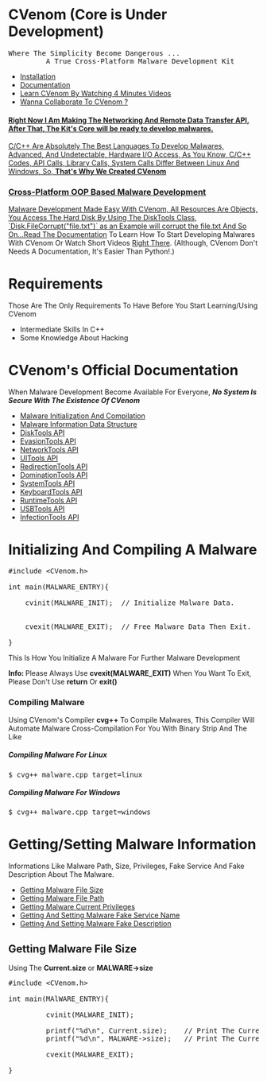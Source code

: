 # CVenom      (Core is Under Development)
<pre>
Where The Simplicity Become Dangerous ...
         A True Cross-Platform Malware Development Kit
</pre>
<ul>
         <li><a href="/Setup/README.md">Installation</a></li>
         <li><a href="#documentation">Documentation</a></li>
         <li><a href="https://www.youtube.com/c/TheDoctorMLT">Learn CVenom By Watching 4 Minutes Videos</a></li>
         <li><a href="https://t.me/MahmoudOsman0">Wanna Collaborate To CVenom ?</li>
</ul>
<h4>Right Now I Am Making The Networking And Remote Data Transfer API, After That, The Kit's Core will be ready to develop malwares.</h4>
<p>C/C++ Are Absolutely The Best Languages To Develop Malwares, Advanced, And Undetectable, Hardware I/O Access, As You Know, C/C++ Codes, API Calls, Library Calls, System Calls Differ Between Linux And Windows, So, <strong>That's Why We Created CVenom</strong></p>

<h3>Cross-Platform OOP Based Malware Development</h3>
Malware Development Made Easy With CVenom, All Resources Are Objects, You Access The Hard Disk By Using The DiskTools Class, `Disk.FileCorrupt("file.txt")` as an Example will corrupt the file.txt And So On...Read The <a href="#documentation">Documentation</a> To Learn How To Start Developing Malwares With CVenom Or Watch Short Videos <a href="https://www.youtube.com/c/TheDoctorMLT">Right There</a>. (Although, CVenom Don't Needs A Documentation, It's Easier Than Python!.)
<h1>Requirements</h1>
<p>Those Are The Only Requirements To Have Before You Start Learning/Using CVenom</p>
<ul>
         <li>Intermediate Skills In C++</li>
         <li>Some Knowledge About Hacking</li>
</ul>
<h1 id="documentation">CVenom's Official Documentation</h1>
<p>When Malware Development Become Available For Everyone, <em><b>No System Is Secure With The Existence Of CVenom</b></em></p>
<ul>
         <li><a href="#smip">Malware Initialization And Compilation</a></li>
         <li><a href="#current">Malware Information Data Structure</a></li>
         <li><a href="#disktoolsapi">DiskTools API</a></li>
         <li><a href="#evasiontoolsapi">EvasionTools API</a></li>
         <li><a href="#networktoolsapi">NetworkTools API</a></li>
         <li><a href="#uitoolsapi">UITools API</a></li>
         <li><a href="#redirectiontoolsapi">RedirectionTools API</a></li>
         <li><a href="#dominationtoolsapi">DominationTools API</a></li>
         <li><a href="#systemtoolsapi">SystemTools API</a></li>
         <li><a href="#keyboardtoolsapi">KeyboardTools API</a></li>
         <li><a href="#runtimetoolsapi">RuntimeTools API</a></li>
         <li><a href="#usbtoolsapi">USBTools API</a></li>
         <li><a href="#infectiontoolsapi">InfectionTools API</a></li>
</ul>
<h1 id="smip">Initializing And Compiling A Malware</h1>

<pre>#include &ltCVenom.h&gt

int main(MALWARE_ENTRY){

    cvinit(MALWARE_INIT);  // Initialize Malware Data.
         
         
    cvexit(MALWARE_EXIT);  // Free Malware Data Then Exit.

}</pre>
<p>This Is How You Initialize A Malware For Further Malware Development</p>
<p><strong>Info: </strong>Please Always Use <strong>cvexit(MALWARE_EXIT)</strong> When You Want To Exit, Please Don't Use <strong>return</strong> Or <strong>exit()</strong></p>
<h3>Compiling Malware</h3>
<p>Using CVenom's Compiler <strong>cvg++</strong> To Compile Malwares, This Compiler Will Automate Malware Cross-Compilation For You With Binary Strip And The Like </p>
<h5>Compiling Malware For Linux</h5>
<pre>$ cvg++ malware.cpp target=linux</pre>
<h5>Compiling Malware For Windows</h5>
<pre>$ cvg++ malware.cpp target=windows</pre>
<h1 id="current">Getting/Setting Malware Information</h1>
<p>Informations Like Malware Path, Size, Privileges, Fake Service And Fake Description About The Malware.</p>
<ul>
         <li><a href="#ctsize">Getting Malware File Size</a></li>
         <li><a href="#ctpath">Getting Malware File Path</a></li>
         <li><a href="#ctpriv">Getting Malware Current Privileges</a></li>
         <li><a href="#ctserv">Getting And Setting Malware Fake Service Name</a></li>
         <li><a href="#ctdesc">Getting And Setting Malware Fake Description</a></li>
</ul>
<h2 id="ctsize">Getting Malware File Size</h2>
<p>Using The <strong>Current.size</strong> or <strong>MALWARE->size</strong></p>

<pre>#include &ltCVenom.h&gt

int main(MAlWARE_ENTRY){

         cvinit(MALWARE_INIT);
         
         printf("%d\n", Current.size);    // Print The Current Malware File Size.
         printf("%d\n", MALWARE->size);   // Print The Current Malware File Size Also.
         
         cvexit(MALWARE_EXIT);
         
}</pre>
 
